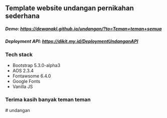 ## Template website undangan pernikahan sederhana

##### Demo: https://dewanakl.github.io/undangan/?to=Teman+teman+semua

##### Deployment API: https://dikit.my.id/DeploymentUndanganAPI

### Tech stack
- Bootstrap 5.3.0-alpha3
- AOS 2.3.4
- Fontawsome 6.4.0
- Google Fonts
- Vanilla JS

### Terima kasih banyak teman teman
#   u n d a n g a n  
 